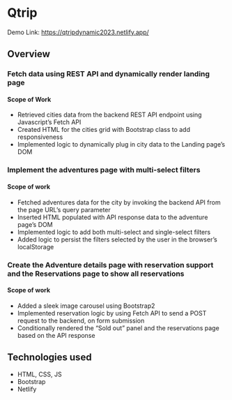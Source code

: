 # Qtrip
Demo Link: https://qtripdynamic2023.netlify.app/

## Overview
 ### Fetch data using REST API and dynamically render landing page
#### Scope of Work
- Retrieved cities data from the backend REST API endpoint using Javascript’s Fetch API
- Created HTML for the cities grid with Bootstrap class to add responsiveness
- Implemented logic to dynamically plug in city data to the Landing page’s DOM
### Implement the adventures page with multi-select filters
#### Scope of work
- Fetched adventures data for the city by invoking the backend API from the page URL’s query parameter
- Inserted HTML populated with API response data to the adventure page’s DOM
- Implemented logic to add both multi-select and single-select filters
- Added logic to persist the filters selected by the user in the browser’s localStorage
### Create the Adventure details page with reservation support and the Reservations page to show all reservations
#### Scope of work
- Added a sleek image carousel using Bootstrap2
- Implemented reservation logic by using Fetch API to send a POST request to the backend, on form submission
- Conditionally rendered the “Sold out” panel and the reservations page based on the API response

## Technologies used
- HTML, CSS, JS
- Bootstrap
- Netlify

